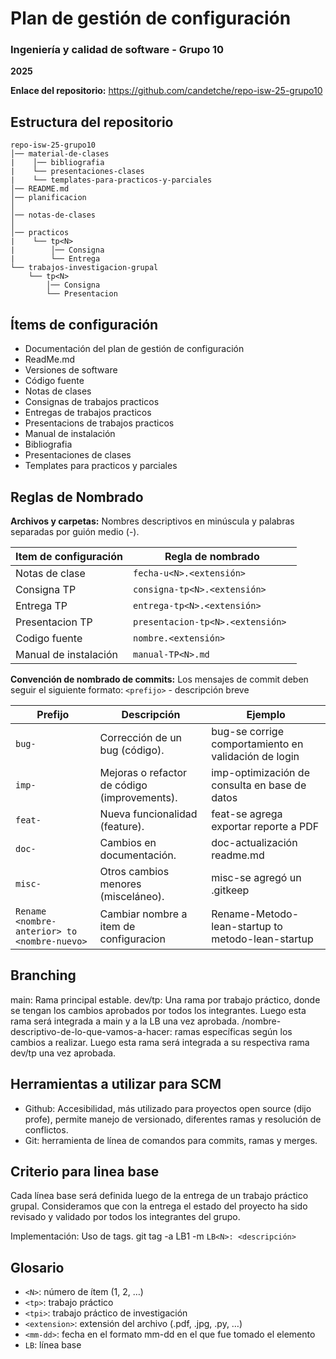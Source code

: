 # Plan de gestión de configuración

### Ingeniería y calidad de software - Grupo 10

**2025**

**Enlace del repositorio:** https://github.com/candetche/repo-isw-25-grupo10

## Estructura del repositorio

```plaintext
repo-isw-25-grupo10
│── material-de-clases
|    │── bibliografia
|    └── presentaciones-clases
|    └── templates-para-practicos-y-parciales
│── README.md
│── planificacion
│
│── notas-de-clases
│
│── practicos
|    └── tp<N>
|        │── Consigna
|        └── Entrega
└── trabajos-investigacion-grupal
    └── tp<N>
        │── Consigna
        └── Presentacion
```

## Ítems de configuración

- Documentación del plan de gestión de configuración
- ReadMe.md
- Versiones de software
- Código fuente
- Notas de clases
- Consignas de trabajos practicos
- Entregas de trabajos practicos
- Presentacions de trabajos practicos
- Manual de instalación
- Bibliografia
- Presentaciones de clases
- Templates para practicos y parciales

## Reglas de Nombrado

**Archivos y carpetas:**
Nombres descriptivos en minúscula y palabras separadas por guión medio (-).

| Item de configuración | Regla de nombrado                 |
| --------------------- | ------------------------          |
| Notas de clase        | `fecha-u<N>.<extensión>`          |
| Consigna TP           | `consigna-tp<N>.<extensión> `     |
| Entrega TP            | `entrega-tp<N>.<extensión> `      |
| Presentacion TP       | `presentacion-tp<N>.<extensión> ` |
| Codigo fuente         | `nombre.<extensión>`               |
| Manual de instalación | `manual-TP<N>.md`                 |


**Convención de nombrado de commits:**
Los mensajes de commit deben seguir el siguiente formato:
`<prefijo>` - descripción breve

| Prefijo     | Descripción                                     | Ejemplo                                                   |
| ----------  | --------------------------------------------    | --------------------------------------------------------- |
| `bug-`   | Corrección de un bug (código).                  | bug-se corrige comportamiento en validación de login |
| `imp-`   | Mejoras o refactor de código (improvements).    | imp-optimización de consulta en base de datos        |
| `feat-`  | Nueva funcionalidad (feature).                  | feat-se agrega exportar reporte a PDF                |
| `doc-`   | Cambios en documentación.                       | doc-actualización readme.md                          |
| `misc-`  | Otros cambios menores (misceláneo).             | misc-se agregó un .gitkeep                           |
| `Rename <nombre-anterior> to <nombre-nuevo>`| Cambiar nombre a item de configuracion | Rename-Metodo-lean-startup to metodo-lean-startup|


## Branching

main: Rama principal estable.
dev/tp<N>: Una rama por trabajo práctico, donde se tengan los cambios aprobados por todos los integrantes. Luego esta rama será integrada a main y a la LB una vez aprobada. 
<tipo>/nombre-descriptivo-de-lo-que-vamos-a-hacer: ramas específicas según los cambios a realizar. Luego esta rama será integrada a su respectiva rama dev/tp<N> una vez aprobada.

## Herramientas a utilizar para SCM

- Github: Accesibilidad, más utilizado para proyectos open source (dijo profe), permite manejo de versionado, diferentes ramas y resolución de conflictos.
- Git: herramienta de línea de comandos para commits, ramas y merges.

## Criterio para linea base

Cada línea base será definida luego de la entrega de un trabajo práctico grupal. Consideramos que con la entrega el estado del proyecto ha sido revisado y validado por todos los integrantes del grupo.

Implementación: Uso de tags. git tag -a LB1 -m `LB<N>: <descripción>`

## Glosario

- `<N>`: número de ítem (1, 2, …)
- `<tp>`: trabajo práctico
- `<tpi>`: trabajo práctico de investigación
- `<extension>`: extensión del archivo (.pdf, .jpg, .py, …)
- `<mm-dd>`: fecha en el formato mm-dd en el que fue tomado el elemento
- `LB`: línea base
